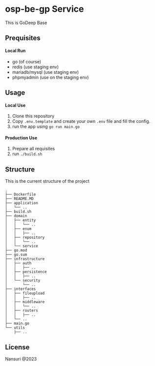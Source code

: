 # osp-be-gp Service
This is GoDeep Base

## Prequisites
#### Local Run
- go (of course)
- redis (use staging env)
- mariadb/mysql (use staging env)
- phpmyadmin (use on the staging env)

## Usage
#### Local Use
1. Clone this repository
2. Copy `.env.template` and create your own `.env` file and fill the config.
3. run the app using `go run main.go`

#### Production Use
1. Prepare all requisites
2. run `./build.sh`

## Structure

This is the current structure of the project

```
.
├── Dockerfile
├── README.MD
├── application
│   └── ..
├── build.sh
├── domain
│   ├── entity
│   │   └── ..
│   ├── enum
│   │   ├── ..
│   ├── repository
│   │   └── ..
│   └── service
├── go.mod
├── go.sum
├── infrastructure
│   ├── auth
│   │   ├── ..
│   ├── persistence
│   │   ├── ..
│   └── security
│       └── ..
├── interfaces
│   ├── fileupload
│   │   ├── ..
│   ├── middleware
│   │   └── ..
│   ├── routers
│   │   ├── ..
│   └── ..
├── main.go
└── utils
    ├── ..
```

## License
Nansuri @2023